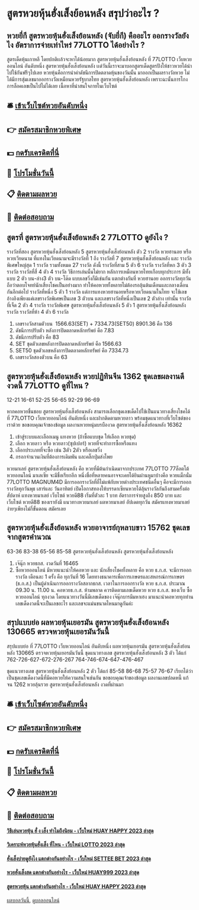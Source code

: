 # สูตรหวยหุ้นฮั่งเส็งย้อนหลัง สรุปว่าอะไร ?
## หวยยี่กี สูตรหวยหุ้นฮั่งเส็งย้อนหลัง (จับยี่กี) คืออะไร ออกรางวัลยังไง อัตราการจ่ายเท่าไหร่ 77LOTTO ได้อย่างไร ?
สูตรเด็ดหุ้นเกาหลี โดยปกติเเล้วจะหาได้น้อยมาก สูตรหวยหุ้นฮั่งเส็งย้อนหลัง ที่ 77LOTTO เว็บหวยออนไลน์ อันดับหนึ่ง สูตรหวยหุ้นฮั่งเส็งย้อนหลัง เเต่วันนี้เราจะมาบอกสูตรเด็ดสูตรปังให้ชาวหวยได้นำไปใช้กันฟรีๆไปเลย หวยหุ้นคือการนำค่าดัชนีการปิดตลาดหุ้นของวันนั้น มาออกเป็นผลรางวัลหวย ไม่ได้มีการสุ่มเลขมาออกรางวัลเหมือนหวยรัฐบาลไทย สูตรหวยหุ้นฮั่งเส็งย้อนหลัง เพราะฉะนั้นการโกงการล็อคเลขเป็นไปไม่ได้เลย
เนื้อหาที่น่าสนใจภายในเว็บไซต์

## 🛎 [เข้าเว็บไซต์หวยอันดับหนึ่ง](https://bit.ly/3BG5bNw)
## 👉 [สมัครสมาชิกหวยพิเศษ](https://bit.ly/3BG5bNw)
## 💵 [กดรับเครดิตที่นี่](https://bit.ly/3C3mvgS)
## 👑 [โปรโมชั่นวันนี้](https://bit.ly/3C3mvgS)
## 📋 [ติดตามผลหวย](https://bit.ly/3C3mvgS)
## 📱 [ติดต่อสอบถาม](https://bit.ly/3C3mvgS)

## สูตรที่ สูตรหวยหุ้นฮั่งเส็งย้อนหลัง 2 77LOTTO ดูยังไง ?
รางวัลที่สอง สูตรหวยหุ้นฮั่งเส็งย้อนหลัง 5 สูตรหวยหุ้นฮั่งเส็งย้อนหลัง ตัว 2 รางวัล
หวยฮานอย หรือ หวยเวียดนาม ที่แทงในเวียดนามจะมีรางวัลที่ 1 ถึง รางวัลที่ 7 สูตรหวยหุ้นฮั่งเส็งย้อนหลัง และ รางวัลพิเศษใหญ่สุด 1 รางวัล
รวมทั้งหมด 27 รางวัล ดังนี้
รางวัลที่สาม 5 ตัว 6 รางวัล
รางวัลที่หก 3 ตัว 3 รางวัล
รางวัลที่สี่ 4 ตัว 4 รางวัล
วิธีการเล่นนั้นไม่ยาก หลักการเหมือนหวยไทยเกือบทุกประการ มีทั้งแบบ 2 ตัว บน-ล่าง3 ตัว บน-โต๊ด แบบเลขวิ่งก็มีเช่นกัน แตกต่างกันที่ หวยฮานอย ออกรางวัลทุกวัน ถือว่าตอบโจทย์นักเสี่ยงโชคเป็นอย่างมาก ทำให้คอหวยทั้งหลายไม่ต้องรอลุ้นต้นเดือนและกลางเดือนกันอีกต่อไป
รางวัลที่หนึ่ง 5 ตัว 1 รางวัล
แต่การแทงหวยฮานอยหรือหวยเวียดนามในไทย จะใช้เลขอ้างอิงเพียงแค่เลขรางวัลพิเศษเป็นเลข 3 ตัวบน และเลขรางวัลที่หนึ่งเป็นเลข 2 ตัวล่าง เท่านั้น
รางวัลที่เจ็ด 2 ตัว 4 รางวัล
รางวัลพิเศษ สูตรหวยหุ้นฮั่งเส็งย้อนหลัง 5 ตัว 1 สูตรหวยหุ้นฮั่งเส็งย้อนหลัง รางวัล
รางวัลที่ห้า 4 ตัว 6 รางวัล
1. เลขรางวัลสามตัวบน  1566.63(SET) + 7334.73(SET50) 8901.36 คือ 136
2. ดัชนีการปรับตัว หลังการปิดตลาดหลักทรัพย์ คือ 7.83
3. ดัชนีการปรับตัว คือ 83
4. SET ชุดตัวเลขหลังการปิดตลาดหลักทรัพย์ คือ 1566.63
5. SET50 ชุดตัวเลขหลังการปิดตลาดหลักทรัพย์ คือ 7334.73
6. เลขรางวัลสองตัวบน คือ 63

## สูตรหวยหุ้นฮั่งเส็งย้อนหลัง หวยปฏิทินจีน 1362 ชุดเลขผลงานดีงวดนี้ 77LOTTO ดูที่ไหน ?
12-21
16-61
52-25
56-65
92-29
96-69

หากคอหวยชื่นชอบ สูตรหวยหุ้นฮั่งเส็งย้อนหลัง สามารถเลือกชุดเลขเด็ดไปใช้เป็นแนวทางเสี่ยงโชคได้ ที่ 77LOTTO เว็บหวยออนไลน์ อันดับหนึ่ง และฝากติดตามหวยลาว พร้อมชุดแนวทางที่เว็บไซต์ของเราด้วย
ขอขอบคุณเจ้าของข้อมูล
ผลงานหวยหนุ่มบรบืองวด สูตรหวยหุ้นฮั่งเส็งย้อนหลัง 16362
1. เข้าสู่ระบบและเลือกเมนู แทงหวย (ถ้าซื้อแบบชุด ให้เลือก หวยชุด)
2. เลือก หวยลาว หรือ หวยลาว(ซุปเปอร์) หวยที่จะทำการซื้อหรือแทง
3. เลือกประเภทที่จะซื้อ เช่น 3ตัว 2ตัว หรือเลขวิ่ง
4. กรอกจำนวนเงินที่ต้องการเดิมพัน และคลิ๊กปุ่มส่งโพย

หวยมาเลย์ สูตรหวยหุ้นฮั่งเส็งย้อนหลัง คือ หวยที่มีต้นกำเนิดมาจากประเทศ 77LOTTO 77ล็อตโต้ หวยออนไลน์ มาเลเซีย จะมีชื่อเรียกอีก หนึ่งชื่อที่หลายคนอาจจะเคยได้ยินผ่านหูมาบ้างคือ หวยแม็กนั่ม 77LOTTO MAGNUM4D มีการออกรางวัลที่ถี่ไม่แพ้กับหวยต่างประเทศชนิดอื่นๆ
คือจะมีการออกรางวัลทุกวันพุธ เสาร์และ วันอาทิตย์ เปิดโอกาสทองให้บรรดาเซียนหวยได้ลุ้นรางวัลกันถึงสามครั้งต่อสัปดาห์ แทงหวยมาเลย์ เว็บไซต์ หวยดี88 เริ่มที่ตัวละ 1 บาท อัตราการจ่ายสูงถึง 850 บาท
และเว็บไซต์ หวยดี88 ของเรายังมี แนวทางหวยมาเลย์ ผลหวยมาเลย์ อัปเดตทุกวัน สมัครแทงหวยมาเลย์ง่ายๆเพียงไม่กี่ขั้นตอน สมัครเลย

## สูตรหวยหุ้นฮั่งเส็งย้อนหลัง หวยอาจารย์กุหลาบขาว 15762 ชุดเลขจากสูตรคำนวณ
63-36
83-38
65-56
85-58 สูตรหวยหุ้นฮั่งเส็งย้อนหลัง สูตรหวยหุ้นฮั่งเส็งย้อนหลัง
1. เจ๊นุ๊ก หวยธกส. งวดวันที่ 16465
2. ซื้อหวยออนไลน์ มีหวยแนะนำให้คอหวย และ นักเสี่ยงโชคทั้งหลาย คือ หวย ธ.ก.ส. จะมีการออกรางวัล เดือนละ 1 ครั้ง คือ ทุกวันที่ 16 โดยทางธนาคารเพื่อการเกษตรและสหกรณ์การเกษตร (ธ.ก.ส.) เป็นผู้ดำเนินการออกรางวัลสลากธกส. เวลาในการออกรางวัล หวย ธ.ก.ส. ประมาณ 09.30 น. 11.00 น. คอหวยธ.ก.ส. ห้ามพลาด ควรติดตามเลขเด็ดหวย หวย ธ.ก.ส. ของเว็บ ซื้อหวยออนไลน์ ทุกงวด โดยแนวทางวันนี้มีเลขเด็ดของ เจ๊นุ๊กบารมีมหาเฮง มาแนะนำคอหวยทุกท่าน เลขเด็ดงวดนี้จะเป็นเลขอะไร และเลขจะแม่นขนาดไหนมาดูกันค่ะ

## สรุปแบบย่อ ผลหวยหุ้นเยอรมัน สูตรหวยหุ้นฮั่งเส็งย้อนหลัง 130665 ตรวจหวยหุ้นเยอรมันวันนี้
สรุปแบบย่อ ที่ 77LOTTO เว็บหวยออนไลน์ อันดับหนึ่ง ผลหวยหุ้นเยอรมัน สูตรหวยหุ้นฮั่งเส็งย้อนหลัง 130665 ตรวจหวยหุ้นเยอรมันวันนี้ ชุดแนวทางเลข สูตรหวยหุ้นฮั่งเส็งย้อนหลัง 3 ตัว ได้แก่
762-726-627-672-276-267
764-746-674-647-476-467

ชุดแนวทางเลข สูตรหวยหุ้นฮั่งเส็งย้อนหลัง 2 ตัว ได้แก่
85-58
86-68
75-57
76-67
เรียกได้ว่าเป็นชุดเลขเด็ดงวดนี้ที่มีคอหวยให้ความสนใจเช่นกัน
ขอขอบคุณเจ้าของข้อมูล
ผลงานเลขปลดหนี้ แก้จน 1262 หวยลุ้นรวย สูตรหวยหุ้นฮั่งเส็งย้อนหลัง งวดที่ผ่านมา

## 🛎 [เข้าเว็บไซต์หวยอันดับหนึ่ง](https://bit.ly/3BG5bNw)
## 👉 [สมัครสมาชิกหวยพิเศษ](https://bit.ly/3BG5bNw)
## 💵 [กดรับเครดิตที่นี่](https://bit.ly/3C3mvgS)
## 👑 [โปรโมชั่นวันนี้](https://bit.ly/3C3mvgS)
## 📋 [ติดตามผลหวย](https://bit.ly/3C3mvgS)
## 📱 [ติดต่อสอบถาม](https://bit.ly/3C3mvgS)

#### [วิธีเล่นหวยหุ้น ฮั่ ง เส็ง ทำไมถึงนิยม - เว็บใหม่ HUAY HAPPY 2023 ล่าสุด](https://atom.io/themes/วิธีเล่นหวยหุ้น%20ฮั่%20ง%20เส็ง%20ทำไมถึงนิยม%20-%20เว็บใหม่%20huay%20happy%202023%20ล่าสุด)
#### [วิเคราะห์หวยหุ้นฮั่งเส็ง ที่ไหน - เว็บใหม่ LOTTO 2023 ล่าสุด](https://atom.io/themes/วิเคราะห์หวยหุ้นฮั่งเส็ง%20ที่ไหน%20-%20เว็บใหม่%20lotto%202023%20ล่าสุด)
#### [ฮั่งเส็งบ่ายดูยังไง แตกต่างกันอย่างไร - เว็บใหม่ SETTEE BET 2023 ล่าสุด](https://atom.io/themes/ฮั่งเส็งบ่ายดูยังไง%20แตกต่างกันอย่างไร%20-%20เว็บใหม่%20settee%20bet%202023%20ล่าสุด)
#### [หวยฮั่งเส็งสด แตกต่างกันอย่างไร - เว็บใหม่ HUAY999 2023 ล่าสุด](https://atom.io/themes/หวยฮั่งเส็งสด%20แตกต่างกันอย่างไร%20-%20เว็บใหม่%20huay999%202023%20ล่าสุด)
#### [สูตรหวยหุ้น แตกต่างกันอย่างไร - เว็บใหม่ HUAY HAPPY 2023 ล่าสุด](https://atom.io/themes/สูตรหวยหุ้น%20แตกต่างกันอย่างไร%20-%20เว็บใหม่%20huay%20happy%202023%20ล่าสุด)

[ผลบอลวันนี้](https://siamsport.tv "ผลบอลวันนี้"), [ดูบอลออนไลน์](https://siamsport.tv/ดูบอลสด "ดูบอลออนไลน์")